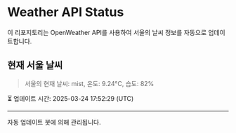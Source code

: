 
# Weather API Status

이 리포지토리는 OpenWeather API를 사용하여 서울의 날씨 정보를 자동으로 업데이트합니다.

## 현재 서울 날씨
> 서울의 현재 날씨: mist, 온도: 9.24°C, 습도: 82%

⏳ 업데이트 시간: 2025-03-24 17:52:29 (UTC)

---
자동 업데이트 봇에 의해 관리됩니다.

